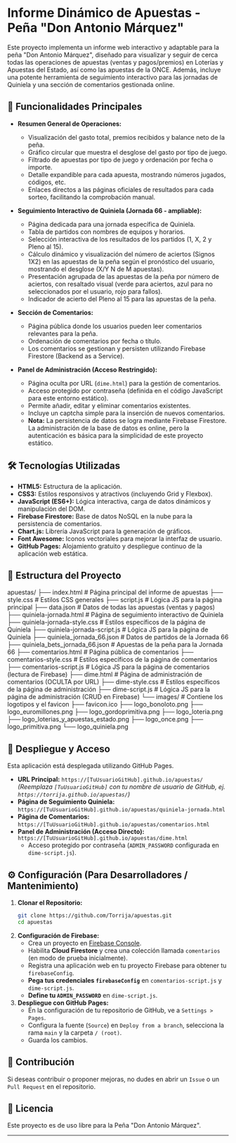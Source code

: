 # Informe Dinámico de Apuestas - Peña "Don Antonio Márquez"

Este proyecto implementa un informe web interactivo y adaptable para la peña "Don Antonio Márquez", diseñado para visualizar y seguir de cerca todas las operaciones de apuestas (ventas y pagos/premios) en Loterías y Apuestas del Estado, así como las apuestas de la ONCE. Además, incluye una potente herramienta de seguimiento interactivo para las jornadas de Quiniela y una sección de comentarios gestionada online.

## 🚀 Funcionalidades Principales

*   **Resumen General de Operaciones:**
    *   Visualización del gasto total, premios recibidos y balance neto de la peña.
    *   Gráfico circular que muestra el desglose del gasto por tipo de juego.
    *   Filtrado de apuestas por tipo de juego y ordenación por fecha o importe.
    *   Detalle expandible para cada apuesta, mostrando números jugados, códigos, etc.
    *   Enlaces directos a las páginas oficiales de resultados para cada sorteo, facilitando la comprobación manual.

*   **Seguimiento Interactivo de Quiniela (Jornada 66 - ampliable):**
    *   Página dedicada para una jornada específica de Quiniela.
    *   Tabla de partidos con nombres de equipos y horarios.
    *   Selección interactiva de los resultados de los partidos (1, X, 2 y Pleno al 15).
    *   Cálculo dinámico y visualización del número de aciertos (Signos 1X2) en las apuestas de la peña según el pronóstico del usuario, mostrando el desglose (X/Y N de M apuestas).
    *   Presentación agrupada de las apuestas de la peña por número de aciertos, con resaltado visual (verde para aciertos, azul para no seleccionados por el usuario, rojo para fallos).
    *   Indicador de acierto del Pleno al 15 para las apuestas de la peña.

*   **Sección de Comentarios:**
    *   Página pública donde los usuarios pueden leer comentarios relevantes para la peña.
    *   Ordenación de comentarios por fecha o título.
    *   Los comentarios se gestionan y persisten utilizando Firebase Firestore (Backend as a Service).

*   **Panel de Administración (Acceso Restringido):**
    *   Página oculta por URL (`dime.html`) para la gestión de comentarios.
    *   Acceso protegido por contraseña (definida en el código JavaScript para este entorno estático).
    *   Permite añadir, editar y eliminar comentarios existentes.
    *   Incluye un captcha simple para la inserción de nuevos comentarios.
    *   **Nota:** La persistencia de datos se logra mediante Firebase Firestore. La administración de la base de datos es online, pero la autenticación es básica para la simplicidad de este proyecto estático.

## 🛠️ Tecnologías Utilizadas

*   **HTML5:** Estructura de la aplicación.
*   **CSS3:** Estilos responsivos y atractivos (incluyendo Grid y Flexbox).
*   **JavaScript (ES6+):** Lógica interactiva, carga de datos dinámicos y manipulación del DOM.
*   **Firebase Firestore:** Base de datos NoSQL en la nube para la persistencia de comentarios.
*   **Chart.js:** Librería JavaScript para la generación de gráficos.
*   **Font Awesome:** Iconos vectoriales para mejorar la interfaz de usuario.
*   **GitHub Pages:** Alojamiento gratuito y despliegue continuo de la aplicación web estática.

## 📂 Estructura del Proyecto
apuestas/
├── index.html # Página principal del informe de apuestas
├── style.css # Estilos CSS generales
├── script.js # Lógica JS para la página principal
├── data.json # Datos de todas las apuestas (ventas y pagos)
├── quiniela-jornada.html # Página de seguimiento interactivo de Quiniela
├── quiniela-jornada-style.css # Estilos específicos de la página de Quiniela
├── quiniela-jornada-script.js # Lógica JS para la página de Quiniela
├── quiniela_jornada_66.json # Datos de partidos de la Jornada 66
├── quiniela_bets_jornada_66.json # Apuestas de la peña para la Jornada 66
├── comentarios.html # Página pública de comentarios
├── comentarios-style.css # Estilos específicos de la página de comentarios
├── comentarios-script.js # Lógica JS para la página de comentarios (lectura de Firebase)
├── dime.html # Página de administración de comentarios (OCULTA por URL)
├── dime-style.css # Estilos específicos de la página de administración
├── dime-script.js # Lógica JS para la página de administración (CRUD en Firebase)
└── images/ # Contiene los logotipos y el favicon
├── favicon.ico
├── logo_bonoloto.png
├── logo_euromillones.png
├── logo_gordoprimitiva.png
├── logo_loteria.png
├── logo_loterias_y_apuestas_estado.png
├── logo_once.png
├── logo_primitiva.png
└── logo_quiniela.png


## 🚀 Despliegue y Acceso

Esta aplicación está desplegada utilizando GitHub Pages.

*   **URL Principal:** `https://[TuUsuarioGitHub].github.io/apuestas/`
    *(Reemplaza `[TuUsuarioGitHub]` con tu nombre de usuario de GitHub, ej. `https://torrija.github.io/apuestas/`)*
*   **Página de Seguimiento Quiniela:** `https://[TuUsuarioGitHub].github.io/apuestas/quiniela-jornada.html`
*   **Página de Comentarios:** `https://[TuUsuarioGitHub].github.io/apuestas/comentarios.html`
*   **Panel de Administración (Acceso Directo):** `https://[TuUsuarioGitHub].github.io/apuestas/dime.html`
    *   Acceso protegido por contraseña (`ADMIN_PASSWORD` configurada en `dime-script.js`).

## ⚙️ Configuración (Para Desarrolladores / Mantenimiento)

1.  **Clonar el Repositorio:**
    ```bash
    git clone https://github.com/Torrija/apuestas.git
    cd apuestas
    ```
2.  **Configuración de Firebase:**
    *   Crea un proyecto en [Firebase Console](https://console.firebase.google.com/).
    *   Habilita **Cloud Firestore** y crea una colección llamada `comentarios` (en modo de prueba inicialmente).
    *   Registra una aplicación web en tu proyecto Firebase para obtener tu `firebaseConfig`.
    *   **Pega tus credenciales `firebaseConfig`** en `comentarios-script.js` y `dime-script.js`.
    *   **Define tu `ADMIN_PASSWORD`** en `dime-script.js`.
3.  **Despliegue con GitHub Pages:**
    *   En la configuración de tu repositorio de GitHub, ve a `Settings > Pages`.
    *   Configura la fuente (`Source`) en `Deploy from a branch`, selecciona la rama `main` y la carpeta `/ (root)`.
    *   Guarda los cambios.

## 🤝 Contribución

Si deseas contribuir o proponer mejoras, no dudes en abrir un `Issue` o un `Pull Request` en el repositorio.

## 📝 Licencia

Este proyecto es de uso libre para la Peña "Don Antonio Márquez".

---